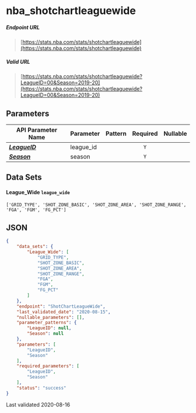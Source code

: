 # nba_shotchartleaguewide

##### Endpoint URL
>[https://stats.nba.com/stats/shotchartleaguewide](https://stats.nba.com/stats/shotchartleaguewide)

##### Valid URL
>[https://stats.nba.com/stats/shotchartleaguewide?LeagueID=00&Season=2019-20](https://stats.nba.com/stats/shotchartleaguewide?LeagueID=00&Season=2019-20)

## Parameters
API Parameter Name | Parameter | Pattern | Required | Nullable
------------ | ------------ | :-----------: | :---: | :---:
[_**LeagueID**_](https://hoopR.sportsdataverse.org/docs/NBA/parameters#LeagueID) | league_id |  | `Y` |  | 
[_**Season**_](https://hoopR.sportsdataverse.org/docs/NBA/parameters#Season) | season |  | `Y` |  | 

## Data Sets
#### League_Wide `league_wide`
```text
['GRID_TYPE', 'SHOT_ZONE_BASIC', 'SHOT_ZONE_AREA', 'SHOT_ZONE_RANGE', 'FGA', 'FGM', 'FG_PCT']
```


## JSON
```json
{
    "data_sets": {
        "League_Wide": [
            "GRID_TYPE",
            "SHOT_ZONE_BASIC",
            "SHOT_ZONE_AREA",
            "SHOT_ZONE_RANGE",
            "FGA",
            "FGM",
            "FG_PCT"
        ]
    },
    "endpoint": "ShotChartLeagueWide",
    "last_validated_date": "2020-08-15",
    "nullable_parameters": [],
    "parameter_patterns": {
        "LeagueID": null,
        "Season": null
    },
    "parameters": [
        "LeagueID",
        "Season"
    ],
    "required_parameters": [
        "LeagueID",
        "Season"
    ],
    "status": "success"
}
```

Last validated 2020-08-16
